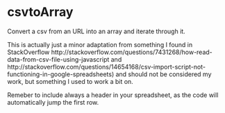 csvtoArray
==========

Convert a csv from an URL into an array and iterate through it.
<p> This is actually just a minor adaptation from something I found in StackOverflow http://stackoverflow.com/questions/7431268/how-read-data-from-csv-file-using-javascript and http://stackoverflow.com/questions/14654168/csv-import-script-not-functioning-in-google-spreadsheets) and should not be considered my work, but something I used to work a bit on.<p>
Remeber to include always a header in your spreadsheet, as the code will automatically jump the first row.

